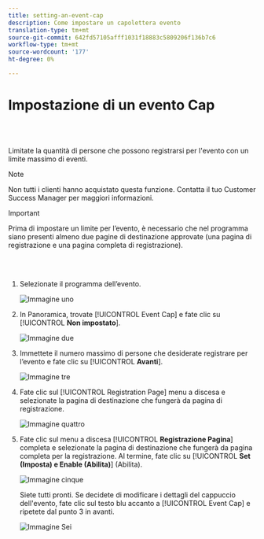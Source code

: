```yaml
---
title: setting-an-event-cap
description: Come impostare un capolettera evento
translation-type: tm+mt
source-git-commit: 642fd57105afff1031f18883c5809206f136b7c6
workflow-type: tm+mt
source-wordcount: '177'
ht-degree: 0%

---
```



# Impostazione di un evento Cap

<br> 

Limitate la quantità di persone che possono registrarsi per l&#39;evento con un limite massimo di eventi.

>[!NOTE]
>
>Non tutti i clienti hanno acquistato questa funzione. Contatta il tuo Customer Success Manager per maggiori informazioni.

>[!IMPORTANT]
>Prima di impostare un limite per l’evento, è necessario che nel programma siano presenti almeno due pagine di destinazione approvate (una pagina di registrazione e una pagina completa di registrazione).

<br> 

1. Selezionate il programma dell’evento.

   ![Immagine uno](/help/sky/assets/event-programs/setting-an-event-cap/setting-an-event-cap-1.png)

1. In Panoramica, trovate [!UICONTROL Event Cap] e fate clic su [!UICONTROL **Non impostato**].

   ![Immagine due](/help/sky/assets/event-programs/setting-an-event-cap/setting-an-event-cap-2.png)

1. Immettete il numero massimo di persone che desiderate registrare per l’evento e fate clic su [!UICONTROL **Avanti**].

   ![Immagine tre](/help/sky/assets/event-programs/setting-an-event-cap/setting-an-event-cap-3.png)

1. Fate clic sul [!UICONTROL Registration Page] menu a discesa e selezionate la pagina di destinazione che fungerà da pagina di registrazione.

   ![Immagine quattro](/help/sky/assets/event-programs/setting-an-event-cap/setting-an-event-cap-4.png)

1. Fate clic sul menu a discesa [!UICONTROL **Registrazione Pagina**] completa e selezionate la pagina di destinazione che fungerà da pagina completa per la registrazione. Al termine, fate clic su [!UICONTROL **Set (Imposta) e Enable (Abilita)**] (Abilita).

   ![Immagine cinque](/help/sky/assets/event-programs/setting-an-event-cap/setting-an-event-cap-5.png)

   Siete tutti pronti. Se decidete di modificare i dettagli del cappuccio dell&#39;evento, fate clic sul testo blu accanto a [!UICONTROL Event Cap] e ripetete dal punto 3 in avanti.

   ![Immagine Sei](/help/sky/assets/event-programs/setting-an-event-cap/setting-an-event-cap-6.png)
